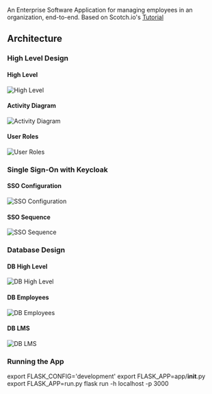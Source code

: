 
An Enterprise Software Application for managing employees in an organization, end-to-end.
Based on Scotch.io's [Tutorial](https://scotch.io/tutorials/build-a-crud-web-app-with-python-and-flask-part-one)

## Architecture
### High Level Design
#### High Level
![High Level](https://raw.githubusercontent.com/manmeet3/PeoplePlus-cmpe272/master/artifacts/high-level.png)
#### Activity Diagram
![Activity Diagram](https://raw.githubusercontent.com/manmeet3/PeoplePlus-cmpe272/master/artifacts/activity-diagram.png)
#### User Roles
![User Roles](https://raw.githubusercontent.com/manmeet3/PeoplePlus-cmpe272/master/artifacts/user-roles.png)
### Single Sign-On with Keycloak
#### SSO Configuration
![SSO Configuration](https://raw.githubusercontent.com/manmeet3/PeoplePlus-cmpe272/master/artifacts/sso-configuration.png)
#### SSO Sequence
![SSO Sequence](https://raw.githubusercontent.com/manmeet3/PeoplePlus-cmpe272/master/artifacts/sso-sequence.png)

### Database Design
#### DB High Level
![DB High Level](https://raw.githubusercontent.com/manmeet3/PeoplePlus-cmpe272/master/artifacts/db-high-level.png)
#### DB Employees
![DB Employees](https://raw.githubusercontent.com/manmeet3/PeoplePlus-cmpe272/master/artifacts/emp-db-design.png)
#### DB LMS
![DB LMS](https://raw.githubusercontent.com/manmeet3/PeoplePlus-cmpe272/master/artifacts/lms-db-design.png)

### Running the App
export FLASK_CONFIG='development'
export FLASK_APP=app/__init__.py
export FLASK_APP=run.py
flask run -h localhost -p 3000
